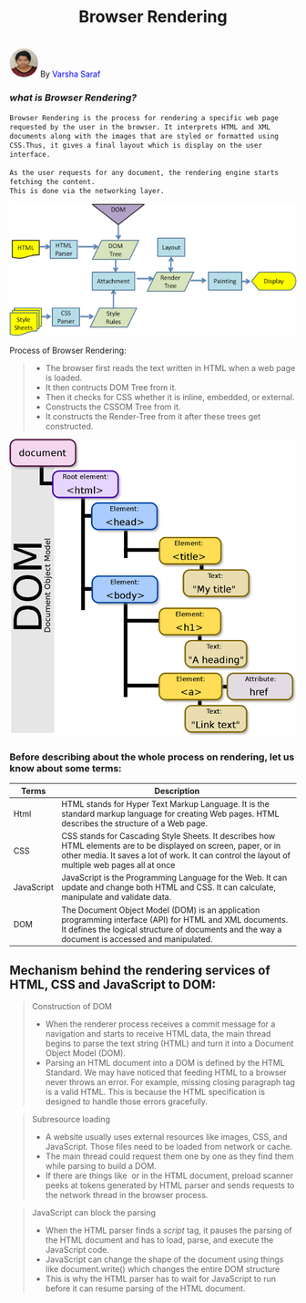 # <center>Browser Rendering</center><h1>
<style> .circular--square {
  border-top-left-radius: 50% 50%;
  border-top-right-radius: 50% 50%;
  border-bottom-right-radius: 50% 50%;
  border-bottom-left-radius: 50% 50%;
}
}</style>
<img class="circular--square" src="VARSHA.jpeg" width="50" height="50"/> By <font color = "blue">Varsha Saraf</font>

### *what is Browser Rendering?*
    Browser Rendering is the process for rendering a specific web page requested by the user in the browser. It interprets HTML and XML documents along with the images that are styled or formatted using CSS.Thus, it gives a final layout which is display on the user interface. 

    As the user requests for any document, the rendering engine starts fetching the content.
    This is done via the networking layer.

![Image of Yaktocat](webkitflow.png)

Process of Browser Rendering:
> * The browser first reads the text written in HTML when a web page is loaded.
> * It then contructs DOM Tree from it.
> * Then it checks for CSS whether it is inline, embedded, or external.
> * Constructs the CSSOM Tree from it.
> * It constructs the Render-Tree from it after these trees get constructed.


![Render Tree](rendertree.png)

### Before describing about the whole process on rendering, let us know about some terms:

Terms | Description
------------ | -------------
Html | HTML stands for Hyper Text Markup Language. It is the standard markup language for creating Web pages. HTML describes the structure of a Web page.
CSS | CSS stands for Cascading Style Sheets. It describes how HTML elements are to be displayed on screen, paper, or in other media. It saves a lot of work. It can control the layout of multiple web pages all at once
JavaScript| JavaScript is the Programming Language for the Web. It can update and change both HTML and CSS. It can calculate, manipulate and validate data.
DOM | The Document Object Model (DOM) is an application programming interface (API) for HTML and XML documents. It defines the logical structure of documents and the way a document is accessed and manipulated.


##  Mechanism behind the rendering services of HTML, CSS and JavaScript to DOM:

> Construction of DOM
> *  When the renderer process receives a commit message for a navigation and starts to receive HTML data, the main thread begins to parse the text string (HTML) and turn it into a Document Object Model (DOM).
> * Parsing an HTML document into a DOM is defined by the HTML Standard. We may have noticed that feeding HTML to a browser never throws an error. For example, missing closing paragraph tag is a valid HTML. This is because the HTML specification is designed to handle those errors gracefully. 

> Subresource loading
>* A website usually uses external resources like images, CSS, and JavaScript. Those files need to be loaded from network or cache. 
>* The main thread could request them one by one as they find them while parsing to build a DOM.
>* If there are things like <img> or <link> in the HTML document, preload scanner peeks at tokens generated by HTML parser and sends requests to the network thread in the browser process.

> JavaScript can block the parsing
>* When the HTML parser finds a *script* tag, it pauses the parsing of the HTML document and has to load, parse, and execute the JavaScript code.
>* JavaScript can change the shape of the document using things like document.write() which changes the entire DOM structure
>* This is why the HTML parser has to wait for JavaScript to run before it can resume parsing of the HTML document.

